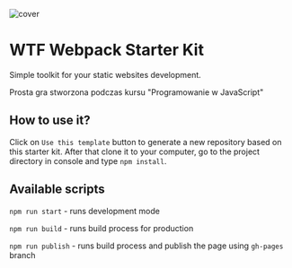 ![cover](https://cotenfrontend.pl/img/cover.png)

# WTF Webpack Starter Kit

Simple toolkit for your static websites development.

Prosta gra stworzona podczas kursu "Programowanie w JavaScript"


## How to use it?

Click on `Use this template` button to generate a new repository based on this starter kit. After that clone it to your computer, go to the project directory in console and type `npm install`.

## Available scripts

`npm run start` - runs development mode

`npm run build` - runs build process for production

`npm run publish` - runs build process and publish the page using `gh-pages` branch

